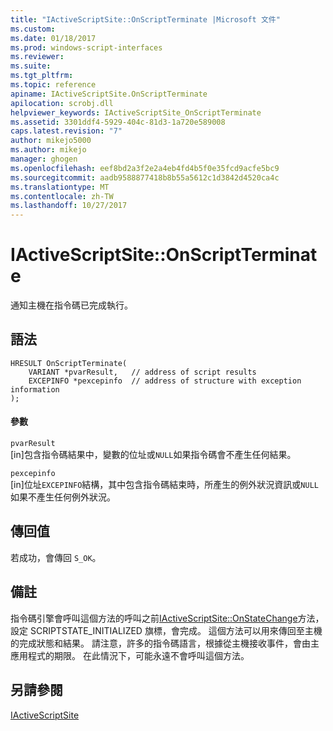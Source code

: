 ```yaml
---
title: "IActiveScriptSite::OnScriptTerminate |Microsoft 文件"
ms.custom: 
ms.date: 01/18/2017
ms.prod: windows-script-interfaces
ms.reviewer: 
ms.suite: 
ms.tgt_pltfrm: 
ms.topic: reference
apiname: IActiveScriptSite.OnScriptTerminate
apilocation: scrobj.dll
helpviewer_keywords: IActiveScriptSite_OnScriptTerminate
ms.assetid: 3301ddf4-5929-404c-81d3-1a720e589008
caps.latest.revision: "7"
author: mikejo5000
ms.author: mikejo
manager: ghogen
ms.openlocfilehash: eef8bd2a3f2e2a4eb4fd4b5f0e35fcd9acfe5bc9
ms.sourcegitcommit: aadb9588877418b8b55a5612c1d3842d4520ca4c
ms.translationtype: MT
ms.contentlocale: zh-TW
ms.lasthandoff: 10/27/2017
---
```

# <a name="iactivescriptsiteonscriptterminate"></a>IActiveScriptSite::OnScriptTerminate
通知主機在指令碼已完成執行。  
  
## <a name="syntax"></a>語法  
  
```  
HRESULT OnScriptTerminate(  
    VARIANT *pvarResult,   // address of script results  
    EXCEPINFO *pexcepinfo  // address of structure with exception information  
);  
```  
  
#### <a name="parameters"></a>參數  
 `pvarResult`  
 [in]包含指令碼結果中，變數的位址或`NULL`如果指令碼會不產生任何結果。  
  
 `pexcepinfo`  
 [in]位址`EXCEPINFO`結構，其中包含指令碼結束時，所產生的例外狀況資訊或`NULL`如果不產生任何例外狀況。  
  
## <a name="return-value"></a>傳回值  
 若成功，會傳回 `S_OK`。  
  
## <a name="remarks"></a>備註  
 指令碼引擎會呼叫這個方法的呼叫之前[IActiveScriptSite::OnStateChange](../../winscript/reference/iactivescriptsite-onstatechange.md)方法，設定 SCRIPTSTATE_INITIALIZED 旗標，會完成。 這個方法可以用來傳回至主機的完成狀態和結果。 請注意，許多的指令碼語言，根據從主機接收事件，會由主應用程式的期限。 在此情況下，可能永遠不會呼叫這個方法。  
  
## <a name="see-also"></a>另請參閱  
 [IActiveScriptSite](../../winscript/reference/iactivescriptsite.md)